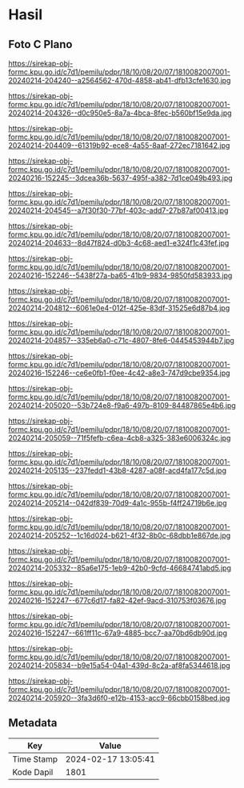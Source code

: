 # Hasil

## Foto C Plano

https://sirekap-obj-formc.kpu.go.id/c7d1/pemilu/pdpr/18/10/08/20/07/1810082007001-20240214-204240--a2564562-470d-4858-ab41-dfb13cfe1630.jpg

https://sirekap-obj-formc.kpu.go.id/c7d1/pemilu/pdpr/18/10/08/20/07/1810082007001-20240214-204326--d0c950e5-8a7a-4bca-8fec-b560bf15e9da.jpg

https://sirekap-obj-formc.kpu.go.id/c7d1/pemilu/pdpr/18/10/08/20/07/1810082007001-20240214-204409--61319b92-ece8-4a55-8aaf-272ec7181642.jpg

https://sirekap-obj-formc.kpu.go.id/c7d1/pemilu/pdpr/18/10/08/20/07/1810082007001-20240216-152245--3dcea36b-5637-495f-a382-7d1ce049b493.jpg

https://sirekap-obj-formc.kpu.go.id/c7d1/pemilu/pdpr/18/10/08/20/07/1810082007001-20240214-204545--a7f30f30-77bf-403c-add7-27b87af00413.jpg

https://sirekap-obj-formc.kpu.go.id/c7d1/pemilu/pdpr/18/10/08/20/07/1810082007001-20240214-204633--8d47f824-d0b3-4c68-aed1-e324f1c43fef.jpg

https://sirekap-obj-formc.kpu.go.id/c7d1/pemilu/pdpr/18/10/08/20/07/1810082007001-20240216-152246--5438f27a-ba65-41b9-9834-9850fd583933.jpg

https://sirekap-obj-formc.kpu.go.id/c7d1/pemilu/pdpr/18/10/08/20/07/1810082007001-20240214-204812--6061e0e4-012f-425e-83df-31525e6d87b4.jpg

https://sirekap-obj-formc.kpu.go.id/c7d1/pemilu/pdpr/18/10/08/20/07/1810082007001-20240214-204857--335eb6a0-c71c-4807-8fe6-0445453944b7.jpg

https://sirekap-obj-formc.kpu.go.id/c7d1/pemilu/pdpr/18/10/08/20/07/1810082007001-20240216-152246--ce6e0fb1-f0ee-4c42-a8e3-747d9cbe9354.jpg

https://sirekap-obj-formc.kpu.go.id/c7d1/pemilu/pdpr/18/10/08/20/07/1810082007001-20240214-205020--53b724e8-f9a6-497b-8109-84487865e4b6.jpg

https://sirekap-obj-formc.kpu.go.id/c7d1/pemilu/pdpr/18/10/08/20/07/1810082007001-20240214-205059--71f5fefb-c6ea-4cb8-a325-383e6006324c.jpg

https://sirekap-obj-formc.kpu.go.id/c7d1/pemilu/pdpr/18/10/08/20/07/1810082007001-20240214-205135--237fedd1-43b8-4287-a08f-acd4fa177c5d.jpg

https://sirekap-obj-formc.kpu.go.id/c7d1/pemilu/pdpr/18/10/08/20/07/1810082007001-20240214-205214--042df839-70d9-4a1c-955b-f4ff24719b6e.jpg

https://sirekap-obj-formc.kpu.go.id/c7d1/pemilu/pdpr/18/10/08/20/07/1810082007001-20240214-205252--1c16d024-b621-4f32-8b0c-68dbb1e867de.jpg

https://sirekap-obj-formc.kpu.go.id/c7d1/pemilu/pdpr/18/10/08/20/07/1810082007001-20240214-205332--85a6e175-1eb9-42b0-9cfd-46684741abd5.jpg

https://sirekap-obj-formc.kpu.go.id/c7d1/pemilu/pdpr/18/10/08/20/07/1810082007001-20240216-152247--677c6d17-fa82-42ef-9acd-310753f03676.jpg

https://sirekap-obj-formc.kpu.go.id/c7d1/pemilu/pdpr/18/10/08/20/07/1810082007001-20240216-152247--661ff11c-67a9-4885-bcc7-aa70bd6db90d.jpg

https://sirekap-obj-formc.kpu.go.id/c7d1/pemilu/pdpr/18/10/08/20/07/1810082007001-20240214-205834--b9e15a54-04a1-439d-8c2a-af8fa5344618.jpg

https://sirekap-obj-formc.kpu.go.id/c7d1/pemilu/pdpr/18/10/08/20/07/1810082007001-20240214-205920--3fa3d6f0-e12b-4153-acc9-66cbb0158bed.jpg


## Metadata

| Key        | Value               |
| ---------- | ------------------- |
| Time Stamp | 2024-02-17 13:05:41 |
| Kode Dapil | 1801                |



